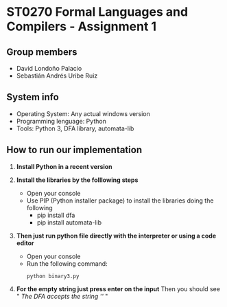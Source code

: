 # ST0270 Formal Languages and Compilers - Assignment 1

## Group members
- David Londoño Palacio
- Sebastián Andrés Uribe Ruiz

## System info
- Operating System: Any actual windows version
- Programming lenguage: Python
- Tools: Python 3, DFA library, automata-lib

## How to run our implementation

1. **Install Python in a recent version** 
2. **Install the libraries by the folllowing steps**
    - Open your console
    - Use PIP (Python installer package) to install the libraries doing the following
        - pip install dfa
        - pip install automata-lib
3. **Then just run python file directly with the interpreter or using a code editor**
    - Open your console
    - Run the following command:
        ```
        python binary3.py
        ```

4. **For the empty string just press enter on the input** 
        Then you should see " _The DFA accepts the string ''_ "
